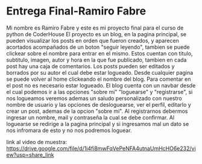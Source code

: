 # Entrega Final-Ramiro Fabre

Mi nombre es Ramiro Fabre y este es mi proyecto final para el curso de python de CoderHouse
El proyecto es un blog, en la pagina principal, se pueden visualizar los posts en orden que fueron creados, y aparecen acortados acompañados de un boton "seguir leyendo", tambien se puede clickear sobre el nombre para entrar en el mismo. Estos cuentan con titulo, subtitulo, imagen, autor y hora en la que fue publicado, tambien en cada post hay una caja de comentarios. Los posts pueden ser editados y borrados por su autor el cual debe estar logueado. Desde cualquier pagina se puede volver al home clickeando el nombre del blog.
Para comentar en el post no es necesario estar logueado.
El blog cuenta con un navbar desde el cual podemos ir a las opciones "sobre mi" "loguearse" y "registrarse",
si nos logueamos veremos ademas un saludo personalizado con nuestro nombre de usuario y las opciones de desloguearse, ver el perfil, editarlo y crear un post, ademas de la opcion "sobre mi".
Al registrarnos debermos ingresar un nombre, mail y contraseña la cual se debe confirmar.
Al loguearse se redirige a la pagina principal y si ingresamos mal un dato se nos infromara de esto y no nos podremos loguear.

link al video de muestra: https://drive.google.com/file/d/1i4fi8mwFqVePeNFA4utnaUmHcHO6e232/view?usp=share_link

